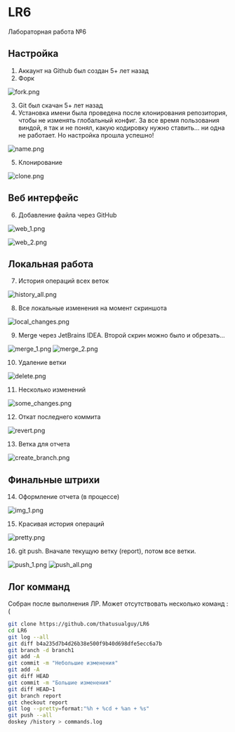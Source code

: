# LR6
Лабораторная работа №6

## Настройка

1. Аккаунт на Github был создан 5+ лет назад
2. Форк

![fork.png](imgs%2Ffork.png)

3. Git был скачан 5+ лет назад
4. Установка имени была проведена после клонирования репозитория, чтобы не изменять глобальный конфиг.
За все время пользования виндой, я так и не понял, какую кодировку нужно ставить... ни одна не работает. Но настройка прошла успешно!

![name.png](imgs%2Fname.png)

5. Клонирование

![clone.png](imgs%2Fclone.png)

## Веб интерфейс
6. Добавление файла через GitHub

![web_1.png](imgs%2Fweb_1.png)

![web_2.png](imgs%2Fweb_2.png)

## Локальная работа

7. История операций всех веток

![history_all.png](imgs%2Fhistory_all.png)

8. Все локальные изменения на момент скриншота

![local_changes.png](imgs%2Flocal_changes.png)

9. Merge через JetBrains IDEA. Второй скрин можно было и обрезать... 

![merge_1.png](imgs%2Fmerge_1.png)
![merge_2.png](imgs%2Fmerge_2.png)

10. Удаление ветки

![delete.png](imgs%2Fdelete.png)

11. Несколько изменений

![some_changes.png](imgs%2Fsome_changes.png)

12. Откат последнего коммита

![revert.png](imgs%2Frevert.png)

13. Ветка для отчета

![create_branch.png](imgs%2Fcreate_branch.png)

## Финальные штрихи

14. Оформление отчета (в процессе)

![img_1.png](imgs/report.png)

15. Красивая история операций

![pretty.png](imgs%2Fpretty.png)

16. git push. Вначале текущую ветку (report), потом все ветки.

![push_1.png](imgs%2Fpush_1.png)
![push_all.png](imgs%2Fpush_all.png)

## Лог комманд
Собран после выполнения ЛР. Может отсутствовать несколько команд :(

```bash
git clone https://github.com/thatusualguy/LR6
cd LR6
git log --all
git diff b4a235d7b4d26b38e500f9b40d698dfe5ecc6a7b
git branch -d branch1
git add -A
git commit -m "Небольшие изменения"
git add -A
git diff HEAD
git commit -m "Большие изменения"
git diff HEAD~1
git branch report
git checkout report
git log --pretty=format:"%h + %cd + %an + %s"
git push --all
doskey /history > commands.log
```